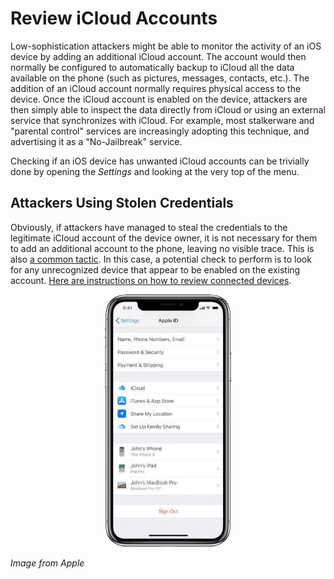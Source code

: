 # Review iCloud Accounts

Low-sophistication attackers might be able to monitor the activity of an iOS device by adding an additional iCloud account. The account would then normally be configured to automatically backup to iCloud all the data available on the phone (such as pictures, messages, contacts, etc.). The addition of an iCloud account normally requires physical access to the device. Once the iCloud account is enabled on the device, attackers are then simply able to inspect the data directly from iCloud or using an external service that synchronizes with iCloud. For example, most stalkerware and "parental control" services are increasingly adopting this technique, and advertising it as a "No-Jailbreak" service.

Checking if an iOS device has unwanted iCloud accounts can be trivially done by opening the *Settings* and looking at the very top of the menu.

## Attackers Using Stolen Credentials

Obviously, if attackers have managed to steal the credentials to the legitimate iCloud account of the device owner, it is not necessary for them to add an additional account to the phone, leaving no visible trace. This is also [a common tactic](https://www.vice.com/en_us/article/4xpgnj/paranoid-spouses-can-spy-on-partners-ios-10-devices-with-icloud-backups). In this case, a potential check to perform is to look for any unrecognized device that appear to be enabled on the existing account. [Here are instructions on how to review connected devices](https://support.apple.com/en-us/HT205064).

<center>
<img src="../img/icloud.jpg" style="max-width:40%"/>
</center>

*Image from Apple*
